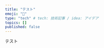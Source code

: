 ```yaml
---
title: "テスト"
emoji: "💭"
type: "tech" # tech: 技術記事 / idea: アイデア
topics: []
published: false
---
```

テスト